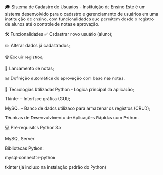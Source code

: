 🎓 Sistema de Cadastro de Usuários - Instituição de Ensino
Este é um sistema desenvolvido para o cadastro e gerenciamento de usuários em uma instituição de ensino, com funcionalidades que permitem desde o registro de alunos até o controle de notas e aprovação.

🛠 Funcionalidades
✅ Cadastrar novo usuário (aluno);

✏️ Alterar dados já cadastrados;

🗑 Excluir registros;

📝 Lançamento de notas;

📊 Definição automática de aprovação com base nas notas.

🚀 Tecnologias Utilizadas
Python – Lógica principal da aplicação;

Tkinter – Interface gráfica (GUI);

MySQL – Banco de dados utilizado para armazenar os registros (CRUD);

Técnicas de Desenvolvimento de Aplicações Rápidas com Python.

💻 Pré-requisitos
Python 3.x

MySQL Server

Bibliotecas Python:

mysql-connector-python

tkinter (já incluso na instalação padrão do Python)
